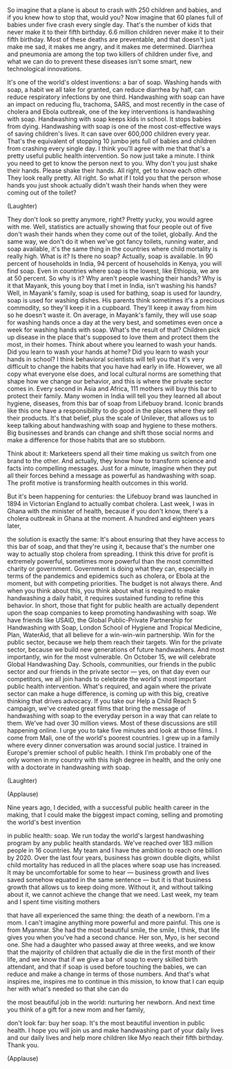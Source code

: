 
So imagine that a plane is about to crash
with 250 children and babies,
and if you knew how to stop that, would you?
Now imagine
that 60 planes full of babies under five
crash every single day.
That&#39;s the number of kids
that never make it to their fifth birthday.
6.6 million children
never make it to their fifth birthday.
Most of these deaths are preventable,
and that doesn&#39;t just make me sad,
it makes me angry,
and it makes me determined.
Diarrhea and pneumonia
are among the top two killers
of children under five,
and what we can do to prevent these diseases
isn&#39;t some smart,
new technological innovations.

It&#39;s one of the world&#39;s oldest inventions:
a bar of soap.
Washing hands with soap,
a habit we all take for granted,
can reduce diarrhea by half,
can reduce respiratory infections by one third.
Handwashing with soap
can have an impact
on reducing flu, trachoma, SARS,
and most recently in the case of cholera
and Ebola outbreak,
one of the key interventions
is handwashing with soap.
Handwashing with soap keeps kids in school.
It stops babies from dying.
Handwashing with soap
is one of the most cost-effective
ways of saving children&#39;s lives.
It can save over 600,000 children every year.
That&#39;s the equivalent of stopping
10 jumbo jets
full of babies and children
from crashing every single day.
I think you&#39;ll agree with me that that&#39;s a pretty
useful public health intervention.
So now just take a minute.
I think you need to get to
know the person next to you.
Why don&#39;t you just shake their hands.
Please shake their hands.
All right, get to know each other.
They look really pretty.
All right.
So what if I told you
that the person whose hands you just shook
actually didn&#39;t wash their hands
when they were coming out of the toilet?

(Laughter)

They don&#39;t look so pretty anymore, right?
Pretty yucky, you would agree with me.
Well, statistics are actually showing
that four people out of five
don&#39;t wash their hands when
they come out of the toilet,
globally.
And the same way,
we don&#39;t do it when we&#39;ve got fancy toilets,
running water, and soap available,
it&#39;s the same thing in the countries
where child mortality is really high.
What is it? Is there no soap?
Actually, soap is available.
In 90 percent of households in India,
94 percent of households in Kenya,
you will find soap.
Even in countries where soap is the lowest,
like Ethiopia, we are at 50 percent.
So why is it?
Why aren&#39;t people washing their hands?
Why is it that Mayank,
this young boy that I met in India,
isn&#39;t washing his hands?
Well, in Mayank&#39;s family,
soap is used for bathing,
soap is used for laundry,
soap is used for washing dishes.
His parents think sometimes
it&#39;s a precious commodity,
so they&#39;ll keep it in a cupboard.
They&#39;ll keep it away from him so he doesn&#39;t waste it.
On average, in Mayank&#39;s family,
they will use soap for washing hands
once a day
at the very best, and sometimes
even once a week for washing hands with soap.
What&#39;s the result of that?
Children pick up disease
in the place that&#39;s supposed to love them
and protect them the most, in their homes.
Think about where you learned to wash your hands.
Did you learn to wash your hands at home?
Did you learn to wash your hands in school?
I think behavioral scientists will tell you
that it&#39;s very difficult to change the habits
that you have had early in life.
However, we all copy what everyone else does,
and local cultural norms are something
that shape how we change our behavior,
and this is where the private sector comes in.
Every second in Asia and Africa,
111 mothers
will buy this bar to protect their family.
Many women in India will tell you
they learned all about hygiene, diseases,
from this bar of soap from Lifebuoy brand.
Iconic brands like this one
have a responsibility to do good
in the places where they sell their products.
It&#39;s that belief, plus the scale of Unilever,
that allows us to keep talking about
handwashing with soap and
hygiene to these mothers.
Big businesses and brands can change
and shift those social norms
and make a difference for those habits
that are so stubborn.

Think about it:
Marketeers spend all their time
making us switch from one brand to the other.
And actually, they know how to transform
science and facts into compelling messages.
Just for a minute, imagine
when they put all their forces behind
a message as powerful as handwashing with soap.
The profit motive is transforming health outcomes
in this world.

But it&#39;s been happening for centuries:
the Lifebuoy brand was launched in 1894
in Victorian England
to actually combat cholera.
Last week, I was in Ghana
with the minister of health,
because if you don&#39;t know,
there&#39;s a cholera outbreak in Ghana at the moment.
A hundred and eighteen years later,

the solution is exactly the same:
It&#39;s about ensuring that they have access
to this bar of soap,
and that they&#39;re using it,
because that&#39;s the number one way
to actually stop cholera from spreading.
I think this drive for profit
is extremely powerful,
sometimes more powerful than
the most committed charity or government.
Government is doing what they can,
especially in terms of the pandemics
and epidemics such as cholera,
or Ebola at the moment,
but with competing priorities.
The budget is not always there.
And when you think about this,
you think about what is required
to make handwashing a daily habit,
it requires sustained funding
to refine this behavior.
In short, those that fight for public health
are actually dependent upon the soap companies
to keep promoting handwashing with soap.
We have friends like USAID,
the Global Public-Private Partnership
for Handwashing with Soap,
London School of Hygiene and Tropical Medicine,
Plan, WaterAid,
that all believe
for a win-win-win partnership.
Win for the public sector,
because we help them reach their targets.
Win for the private sector,
because we build new generations
of future handwashers.
And most importantly,
win for the most vulnerable.
On October 15,
we will celebrate Global Handwashing Day.
Schools, communities,
our friends in the public sector
and our friends in the private sector —
yes, on that day even our competitors,
we all join hands to celebrate
the world&#39;s most important
public health intervention.
What&#39;s required,
and again where the private sector
can make a huge difference,
is coming up with this big, creative thinking
that drives advocacy.
If you take our Help a Child Reach 5 campaign,
we&#39;ve created great films
that bring the message of handwashing with soap
to the everyday person
in a way that can relate to them.
We&#39;ve had over 30 million views.
Most of these discussions are still happening online.
I urge you to take five minutes
and look at those films.
I come from Mali,
one of the world&#39;s poorest countries.
I grew up in a family where every dinner conversation
was around social justice.
I trained in Europe&#39;s premier school of public health.
I think I&#39;m probably one of the only women
in my country with this high degree in health,
and the only one
with a doctorate in handwashing with soap.

(Laughter)


(Applause)

Nine years ago, I decided,
with a successful public health career in the making,
that I could make the biggest impact coming,
selling and promoting the world&#39;s best invention

in public health: soap.
We run today the world&#39;s largest
handwashing program
by any public health standards.
We&#39;ve reached over 183 million people
in 16 countries.
My team and I have the ambition
to reach one billion by 2020.
Over the last four years,
business has grown double digits,
whilst child mortality has reduced
in all the places where soap use has increased.
It may be uncomfortable for some to hear —
business growth and lives saved
somehow equated in the same sentence —
but it is that business growth
that allows us to keep doing more.
Without it, and without talking about it,
we cannot achieve the change that we need.
Last week, my team and I
spent time visiting mothers

that have all experienced the same thing:
the death of a newborn.
I&#39;m a mom. I can&#39;t imagine anything more powerful
and more painful.
This one is from Myanmar.
She had the most beautiful smile,
the smile, I think, that life gives you
when you&#39;ve had a second chance.
Her son, Myo, is her second one.
She had a daughter
who passed away at three weeks,
and we know that the majority
of children that actually die
die in the first month of their life,
and we know that if we give a bar of soap
to every skilled birth attendant,
and that if soap is used 
before touching the babies,
we can reduce and make a change
in terms of those numbers.
And that&#39;s what inspires me,
inspires me to continue in this mission,
to know that I can equip her
with what&#39;s needed
so that she can do

the most beautiful job in the world:
nurturing her newborn.
And next time you think of a gift
for a new mom and her family,

don&#39;t look far: buy her soap.
It&#39;s the most beautiful invention in public health.
I hope you will join us
and make handwashing part of your daily lives
and our daily lives
and help more children like Myo
reach their fifth birthday.
Thank you.

(Applause)

